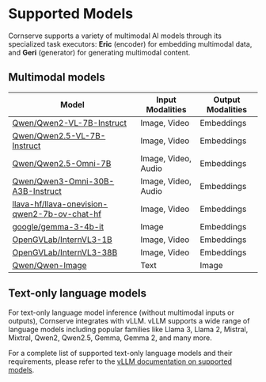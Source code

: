 # Supported Models

Cornserve supports a variety of multimodal AI models through its specialized task executors: **Eric** (encoder) for embedding multimodal data, and **Geri** (generator) for generating multimodal content.

## Multimodal models

| Model | Input Modalities | Output Modalities |
|-------|------------------|-------------------|
| [Qwen/Qwen2-VL-7B-Instruct](https://huggingface.co/Qwen/Qwen2-VL-7B-Instruct) | Image, Video | Embeddings |
| [Qwen/Qwen2.5-VL-7B-Instruct](https://huggingface.co/Qwen/Qwen2.5-VL-7B-Instruct) | Image, Video | Embeddings |
| [Qwen/Qwen2.5-Omni-7B](https://huggingface.co/Qwen/Qwen2.5-Omni-7B) | Image, Video, Audio | Embeddings |
| [Qwen/Qwen3-Omni-30B-A3B-Instruct](https://huggingface.co/Qwen/Qwen3-Omni-30B-A3B-Instruct) | Image, Video, Audio | Embeddings |
| [llava-hf/llava-onevision-qwen2-7b-ov-chat-hf](https://huggingface.co/llava-hf/llava-onevision-qwen2-7b-ov-chat-hf) | Image, Video | Embeddings |
| [google/gemma-3-4b-it](https://huggingface.co/google/gemma-3-4b-it) | Image | Embeddings |
| [OpenGVLab/InternVL3-1B](https://huggingface.co/OpenGVLab/InternVL3-1B) | Image, Video | Embeddings |
| [OpenGVLab/InternVL3-38B](https://huggingface.co/OpenGVLab/InternVL3-38B) | Image, Video | Embeddings |
| [Qwen/Qwen-Image](https://huggingface.co/Qwen/Qwen-Image) | Text | Image |

## Text-only language models

For text-only language model inference (without multimodal inputs or outputs), Cornserve integrates with vLLM. vLLM supports a wide range of language models including popular families like Llama 3, Llama 2, Mistral, Mixtral, Qwen2, Qwen2.5, Gemma, Gemma 2, and many more.

For a complete list of supported text-only language models and their requirements, please refer to the [vLLM documentation on supported models](https://docs.vllm.ai/en/latest/models/supported_models.html).
